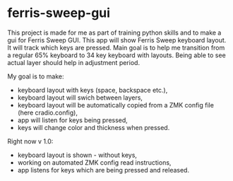 # ferris-sweep-gui

This project is made for me as part of training python skills and to make a gui for Ferris Sweep GUI.
This app will show Ferris Sweep keyboard layout.
It will track which keys are pressed.
Main goal is to help me transition from a regular 65% keyboard to 34 key keyboard with layouts.
Being able to see actual layer should help in adjustment period.

My goal is to make:
- keyboard layout with keys (space, backspace etc.),
- keyboard layout will swich between layers,
- keyboard layout will be automatically copied from a ZMK config file (here cradio.config),
- app will listen for keys being pressed,
- keys will change color and thickness when pressed.

Right now v 1.0:
- keyboard layout is shown - without keys,
- working on automated ZMK config read instructions,
- app listens for keys which are being pressed and released.
